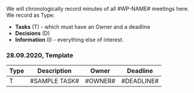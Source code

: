 We will chronologically record minutes of all #WP-NAME# meetings here.  We record as Type:
* **Tasks** (T) - which must have an Owner and a deadline
* **Decisions** (D)
* **Information** (I) - everything else of interest.

### 28.09.2020, Template

Type | Description | Owner | Deadline
---- | ---- | ---- | ----
T | #SAMPLE TASK# | #OWNER# | #DEADLINE#
